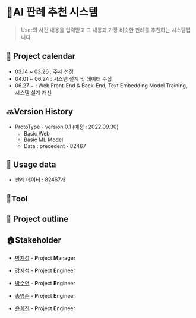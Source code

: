 # 👵AI 판례 추천 시스템

> User의 사건 내용을 입력받고 그 내용과 가장 비슷한 판례를 추천하는 시스템입니다.



## 📅 Project calendar

- 03.14 ~ 03.26 : 주제 선정
- 04.01 ~ 06.24 : 시스템 설계 및 데이터 수집
- 06.27 ~  : Web Front-End & Back-End, Text Embedding Model Training, 시스템 설계 개선 



## 🔜Version History

- ProtoType - version 0.1 (예정 : 2022.09.30)
  - Basic Web
  - Basic ML Model
  - Data : precedent - 82467



## 💽 Usage data

- 판례 데이터 : 82467개



## :hammer:Tool



## 🔎 Project outline



## :house:Stakeholder

- [박지성]() - **P**roject **M**anager
- [강지석](https://github.com/pknu-js) - **P**roject **E**ngineer
- [박수연](https://github.com/suyeon12) - **P**roject **E**ngineer
- [송영준](https://github.com/songyj9605) - **P**roject **E**ngineer

- [윤희진](https://github.com/yoonhj99) - **P**roject **E**ngineer

